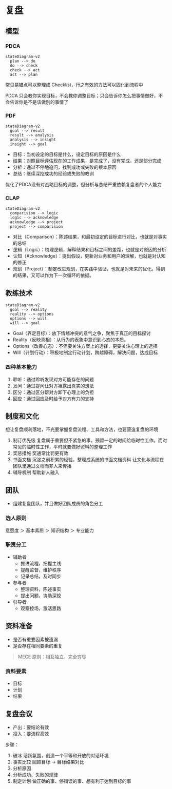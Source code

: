 
# 复盘

## 模型

### PDCA

```mermaid
stateDiagram-v2
  plan --> do
  do --> check
  check --> act
  act --> plan
```

常见易错点可以整理成 Checklist，行之有效的方法可以固化到流程中

PDCA 只会教你实现目标，不会教你调整目标；只会告诉你怎么把事情做好，不会告诉你是不是该做别的事情了

### PDF

```mermaid
stateDiagram-v2
  goal --> result
  result --> analysis
  analysis --> insight
  insight --> goal
```

- 目标：当初设定的目标是什么，设定目标的原因是什么
- 结果：对照目标评估现在的工作成果，是完成了，没有完成，还是部分完成
- 分析：通过不停地追问，找到成功或失败的根本原因
- 总结：继续深挖成功的经验或失败的教训

优化了PDCA没有对战略目标的调整，但分析与总结严重依赖复盘者的个人能力

### CLAP

```mermaid
stateDiagram-v2
  comparision --> logic
  logic --> acknowledge
  acknowledge --> project
  project --> comparision
```

- 对比（Comparison）：陈述结果，和最初设定的目标进行对比，也就是对事实的总结
- 逻辑（Logic）：梳理逻辑，解释结果和目标之间的差距，也就是对原因的分析
- 认知（Acknowledge）：提出假设，更新对业务和用户的理解，也就是对认知的修正
- 规划（Project）：制定改进规划，在实践中验证，也就是对未来的优化。得到的结果，又可以作为下一次循环的依据。

## 教练技术

```mermaid
stateDiagram-v2
  goal --> reality
  reality --> options
  options --> will
  will --> goal
```

- Goal（界定目标）：放下情绪冲突的意气之争，聚焦于真正的目标探讨
- Reality（反映真相）：从行为的表象中意识到心态的本质。
- Options（改善心态）：不但要关注方案上的选择，更要关注心理上的选择
- Will（计划行动）：积极地制定行动计划，跨越障碍，解决问题，达成目标

### 四种基本能力

1. 聆听：通过聆听发现对方可能存在的问题
2. 发问：通过提问让对方袒露出真实的想法
3. 区分：通过区分帮对方卸下心理上的负担
4. 回应：通过回应及时给予对方有力的支持

## 制度和文化

想让复盘顺利落地，不光要掌握复盘流程、工具和方法，也要营造复盘的环境

1. 制订优先级 复盘属于重要但不紧急的事，预留一定的时间给临时性工作。而对常见的临时性工作，平时就要做好资料的整理工作
2. 奖惩措施 奖通常比罚更有效
3. 书面文档 沉淀之前积累的经验，整理成系统的书面文档资料 让文化与流程在团队里通过文档而非人来传播
4. 辅导机制 帮助新人融入

## 团队

- 组建复盘团队，并且做好团队成员的角色分工

### 选人原则

意愿度 ＞ 基本素质 ＞ 知识结构 ＞ 专业能力

### 职责分工

- 辅助者
  - 推进流程，把握主线
  - 提醒监督，维护秩序
  - 记录总结，及时同步
- 参与者
  - 整理资料，陈述事实
  - 提出问题，协助深挖
- 引导者
  - 观察控场，激活思路

## 资料准备

- 是否有重要因素被遗漏
- 是否存在相同要素的重复

> MECE 原则：相互独立，完全穷尽

### 资料要素

- 目标
- 计划
- 结果

## 复盘会议

- 产出：要结论有效
- 投入：要流程高效

步骤：

1. 破冰 活跃氛围，创造一个平等和开放的对话环境
2. 事实比较 回顾目标 -> 目标结果对比
3. 分析原因
4. 分析成功、失败的规律
5. 制定计划 做正确的事、停错误的事、想有利于达到目标的事
